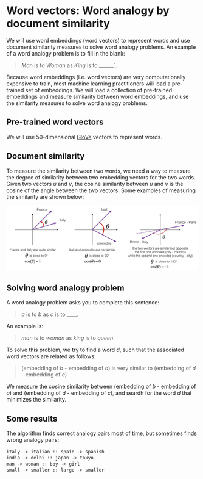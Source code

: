 # Word vectors: Word analogy by document similarity
We will use word embeddings (word vectors) to represent words and use document similarity measures to solve word analogy problems. An example of a word analogy problem is to fill in the blank:
> *Man* is to *Woman* as *King* is to ______`.

Because word embeddings (i.e. word vectors) are very computationally expensive to train, most machine learning practitioners will load a pre-trained set of embeddings. We will load a collection of pre-trained embeddings and measure similarity between word embeddings, and use the similarity measures to solve word analogy problems.

## Pre-trained word vectors
We will use 50-dimensional [GloVe](https://nlp.stanford.edu/projects/glove) vectors to represent words.

## Document similarity
To measure the similarity between two words, we need a way to measure the degree of similarity between two embedding vectors for the two words. Given two vectors *u* and *v*, the cosine similarity between *u* and *v* is the cosine of the angle between the two vectors. Some examples of measuring the similarity are shown below:

![cosine similarity](images/cosine_sim.png)

## Solving word analogy problem
A word analogy problem asks you to complete this sentence: 
> *a* is to *b* as *c* is to **____**.
    
An example is: 
> *man* is to *woman* as *king* is to *queen*.

To solve this problem, we try to find a word *d*, such that the associated word vectors are related as follows:
>  (embedding of *b* - embedding of *a*) is very similar to (embedding of *d* - embedding of *c*)

We measure the cosine similarity between (embedding of *b* - embedding of *a*) and (embedding of *d* - embedding of *c*), and seardh for the word *d* that minimizes the similarity. 

## Some results
The algorithm finds correct analogy pairs most of time, but sometimes finds wrong analogy pairs: 
```
italy -> italian :: spain -> spanish
india -> delhi :: japan -> tokyo
man -> woman :: boy -> girl
small -> smaller :: large -> smaller
```
